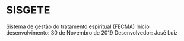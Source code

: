 # SISGETE
Sistema de gestão do tratamento espiritual (FECMA)
Inicio desenvolvimento: 30 de Novembro de 2019
Desenvolvedor: José Luiz
